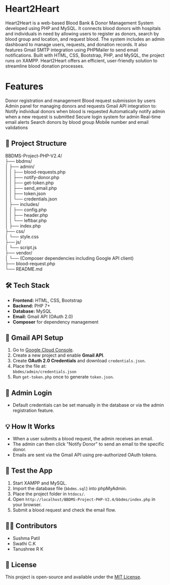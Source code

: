# Heart2Heart 
Heart2Heart is a web-based Blood Bank & Donor Management System developed using PHP and MySQL. It connects blood donors with hospitals and individuals in need by allowing users to register as donors, search by blood group and location, and request blood. The system includes an admin dashboard to manage users, requests, and donation records. It also features Gmail SMTP integration using PHPMailer to send email notifications. Built with HTML, CSS, Bootstrap, PHP, and MySQL, the project runs on XAMPP. Heart2Heart offers an efficient, user-friendly solution to streamline blood donation processes.

# Features

 Donor registration and management
 Blood request submission by users
 Admin panel for managing donors and requests
 Gmail API integration to:
 Notify individual donors when blood is requested
 Automatically notify admin when a new request is submitted
 Secure login system for admin
 Real-time email alerts
 Search donors by blood group
 Mobile number and email validations

 ## 📂 Project Structure
BBDMS-Project-PHP-V2.4/                                                                                                                                                                                            
├── bbdms/                                                                                                                                                                                                          
│ ├── admin/                                                                                                                                                                                                     
│ │ ├── blood-requests.php                                                                                                                                                                                           
│ │ ├── notify-donor.php                                                                                                                                                                                             
│ │ ├── get-token.php                                                                                                                                                                                               
│ │ ├── send_email.php                                                                                                                                                                                               
│ │ ├── token.json                                                                                                                                                                                                  
│ │ └── credentials.json                                                                                                                                                                                             
│ ├── includes/                                                                                                                                                                                                      
│ │ ├── config.php                                                                                                                                                                                                   
│ │ ├── header.php                                                                                                                                                                                                   
│ │ └── leftbar.php                                                                                                                                                                                                  
│ ├── index.php                                                                                                                                                                                                      
├── css/                                                                                                                                                                                                             
│ └── style.css                                                                                                                                                                                                      
├── js/                                                                                                                                                             
│ └── script.js                                                                                                                                                     
├── vendor/                                                                                                                                                         
│ └── (Composer dependencies including Google API client)                                                                                                          
├── blood-request.php                                                                                                                                               
└── README.md                                                                                                                                                       

## 🛠️ Tech Stack

- **Frontend:** HTML, CSS, Bootstrap
- **Backend:** PHP 7+
- **Database:** MySQL
- **Email:** Gmail API (OAuth 2.0)
- **Composer** for dependency management

## 🔐 Gmail API Setup

1. Go to [Google Cloud Console](https://console.cloud.google.com/).
2. Create a new project and enable **Gmail API**.
3. Create **OAuth 2.0 Credentials** and download `credentials.json`.
4. Place the file at:  
   `bbdms/admin/credentials.json`
5. Run `get-token.php` once to generate `token.json`.

## 🔑 Admin Login

- Default credentials can be set manually in the database or via the admin registration feature.

## 💡 How It Works

- When a user submits a blood request, the admin receives an email.
- The admin can then click "Notify Donor" to send an email to the specific donor.
- Emails are sent via the Gmail API using pre-authorized OAuth tokens.

## 🧪 Test the App

1. Start XAMPP and MySQL.
2. Import the database file (`bbdms.sql`) into phpMyAdmin.
3. Place the project folder in `htdocs/`.
4. Open `http://localhost/BBDMS-Project-PHP-V2.4/bbdms/index.php` in your browser.
5. Submit a blood request and check the email flow.

## 🧑‍💻 Contributors

-  Sushma Patil
-  Swathi C.K
-  Tanushree R K

## 📃 License

This project is open-source and available under the [MIT License](LICENSE).
